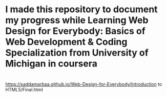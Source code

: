 # I made this repository to document my progress while Learning Web Design for Everybody: Basics of Web Development & Coding Specialization from  University of Michigan in coursera


# 
https://saddamarbaa.github.io/Web-Design-for-Everybody/Introduction to HTML5/Final.html
